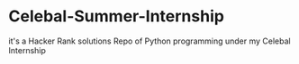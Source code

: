 # Celebal-Summer-Internship
it's a Hacker Rank solutions Repo of Python programming under my Celebal Internship
